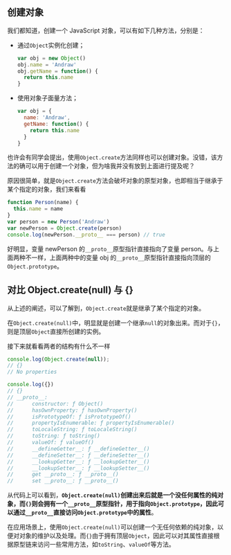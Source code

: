 ## 创建对象

我们都知道，创建一个 JavaScript 对象，可以有如下几种方法，分别是：

- 通过`Object`实例化创建；

  ```javascript
  var obj = new Object()
  obj.name = 'Andraw'
  obj.getName = function() {
    return this.name
  }
  ```

- 使用对象子面量方法；

  ```javascript
  var obj = {
    name: 'Andraw',
    getName: function() {
      return this.name
    }
  }
  ```

也许会有同学会提出，使用`Object.create`方法同样也可以创建对象。没错，该方法的确可以用于创建一个对象，但为啥我并没有放到上面进行提及呢？

原因很简单，就是`Object.create`方法会破坏对象的原型对象，也即相当于继承于某个指定的对象，我们来看看

```javascript
function Person(name) {
  this.name = name
}
var person = new Person('Andraw')
var newPerson = Object.create(person)
console.log(newPerson.__proto__ === person) // true
```

好明显，变量 newPerson 的`__proto__`原型指针直接指向了变量 person。与上面两种不一样，上面两种中的变量 obj 的`__proto__`原型指针直接指向顶层的`Object.prototype`。



## 对比 Object.create(null) 与 {}

从上述的阐述，可以了解到，`Object.create`就是继承了某个指定的对象。

在`Object.create(null)`中，明显就是创建一个继承`null`的对象出来。而对于`{}`，则是顶层`Object`直接所创建的实例。

接下来就看看两者的结构有什么不一样

```javascript
console.log(Object.create(null));
// {}
// No properties

console.log({})
// {}
// __proto__:
// 		constructor: ƒ Object()
// 		hasOwnProperty: ƒ hasOwnProperty()
//		isPrototypeOf: ƒ isPrototypeOf()
//		propertyIsEnumerable: ƒ propertyIsEnumerable()
//		toLocaleString: ƒ toLocaleString()
//		toString: ƒ toString()
//		valueOf: ƒ valueOf()
//		__defineGetter__: ƒ __defineGetter__()
//		__defineSetter__: ƒ __defineSetter__()
//		__lookupGetter__: ƒ __lookupGetter__()
//		__lookupSetter__: ƒ __lookupSetter__()
//		get __proto__: ƒ __proto__()
//		set __proto__: ƒ __proto__()
```

从代码上可以看到，**`Object.create(null)`创建出来后就是一个没任何属性的纯对象，而`{}`则会拥有一个`__proto__`原型指针，用于指向`Object.prototype`，因此可以通过`__proto__`直接访问`Object.prototype`中的属性**。

在应用场景上，使用`Object.create(null)`可以创建一个无任何依赖的纯对象，以便对对象的维护以及处理。而`{}`由于拥有顶层`Object`，因此可以对其属性直接根据原型链来访问一些常用方法，如`toString`、`valueOf`等方法。







































